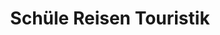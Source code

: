 ---
title: "Schüle Reisen Touristik"
url: /isny-im-allgaeu/schuele-reisen-touristik/
shop: Reisebüro
---